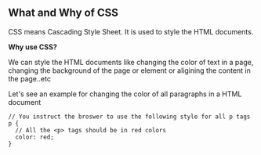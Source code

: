 What and Why of CSS
-------------

CSS means Cascading Style Sheet. It is used to style the HTML documents.

**Why use CSS?**

We can style the HTML documents like changing the color of text in a page, changing the background of the page or element or aligining the content in the page..etc

Let's see an example for changing the color of all paragraphs in a HTML document

```
// You instruct the broswer to use the following style for all p tags
p {
  // All the <p> tags should be in red colors
  color: red;
}
```